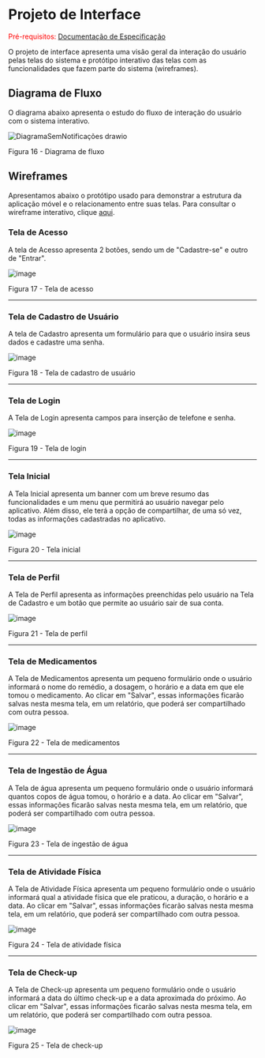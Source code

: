 
# Projeto de Interface

<span style="color:red">Pré-requisitos: <a href="https://github.com/ICEI-PUC-Minas-PMV-ADS/pmv-ads-2023-1-e3-proj-mov-t4-melhor-idade/blob/main/docs/02-Especifica%C3%A7%C3%A3o%20do%20Projeto.md"> Documentação de Especificação</a></span>

O projeto de interface apresenta uma visão geral da interação do usuário pelas telas do sistema e protótipo interativo das telas com as funcionalidades que fazem parte do sistema (wireframes).


## Diagrama de Fluxo

O diagrama abaixo apresenta o estudo do fluxo de interação do usuário com o sistema interativo.




![DiagramaSemNotificações drawio](https://user-images.githubusercontent.com/81182674/227804481-9d4b33ca-aab2-4ab9-8c61-c2f1b29789c3.png)

Figura 16 - Diagrama de fluxo




## Wireframes

Apresentamos abaixo o protótipo usado para demonstrar a estrutura da aplicação móvel e o relacionamento entre suas telas. Para consultar o wireframe interativo, clique <a href="https://marvelapp.com/prototype/be1gjb1/screen/90938491"> aqui</a>.



### Tela de Acesso

 A tela de Acesso apresenta 2 botões, sendo um de "Cadastre-se" e outro de "Entrar".
 
![image](https://user-images.githubusercontent.com/81182674/227803713-a87a8d0f-1c8a-4953-a2bf-f79c4c895595.png)

Figura 17 - Tela de acesso

<hr>

### Tela de Cadastro de Usuário

A tela de Cadastro apresenta um formulário para que o usuário insira seus dados e cadastre uma senha.

![image](https://user-images.githubusercontent.com/81182674/227803961-9d4af38b-3a2f-4952-a74c-d15f0decd2ab.png)

Figura 18 - Tela de cadastro de usuário

<hr>

### Tela de Login

A Tela de Login apresenta campos para inserção de telefone e senha.

![image](https://user-images.githubusercontent.com/81182674/227804066-60c06038-f794-48f4-bd6e-16554f570b2a.png)

Figura 19 - Tela de login

<hr>

### Tela Inicial

A Tela Inicial apresenta um banner com um breve resumo das funcionalidades e um menu que permitirá ao usuário navegar pelo aplicativo. Além disso, ele terá a opção de compartilhar, de uma só vez, todas as informações cadastradas no aplicativo. 

![image](https://user-images.githubusercontent.com/81182674/227804572-b207504d-3c75-46d2-8171-cc7de0c0c4b9.png)

Figura 20 - Tela inicial

<hr>

### Tela de Perfil

A Tela de Perfil apresenta as informações preenchidas pelo usuário na Tela de Cadastro e um botão que permite ao usuário sair de sua conta.

![image](https://user-images.githubusercontent.com/81182674/227805142-c47ff524-084e-4b90-8ef6-0c8e801535e6.png)

Figura 21 - Tela de perfil

<hr>

### Tela de Medicamentos

A Tela de Medicamentos apresenta um pequeno formulário onde o usuário informará o nome do remédio, a dosagem, o horário e a data em que ele tomou o medicamento. Ao clicar em "Salvar", essas informações ficarão salvas nesta mesma tela, em um relatório, que poderá ser compartilhado com outra pessoa.

![image](https://user-images.githubusercontent.com/81182674/227805053-2292bd58-ce72-4c50-8714-b46e3d606b4a.png)

Figura 22 - Tela de medicamentos

<hr>

### Tela de Ingestão de Água

A Tela de água apresenta um pequeno formulário onde o usuário informará quantos copos de água tomou, o horário e a data. Ao clicar em "Salvar", essas informações ficarão salvas nesta mesma tela, em um relatório, que poderá ser compartilhado com outra pessoa.
 
![image](https://user-images.githubusercontent.com/81182674/227807191-5800af7c-d764-4c70-a929-dc68426b43ee.png)

Figura 23 - Tela de ingestão de água
 
 <hr>
 
### Tela de Atividade Física

A Tela de Atividade Física apresenta um pequeno formulário onde o usuário informará qual a atividade física que ele praticou, a duração, o horário e a data. Ao clicar em "Salvar", essas informações ficarão salvas nesta mesma tela, em um relatório, que poderá ser compartilhado com outra pessoa.

![image](https://user-images.githubusercontent.com/81182674/227805369-a25b77a1-3411-454a-8006-58890599475f.png)

Figura 24 - Tela de atividade física

<hr>

### Tela de Check-up
 
A Tela de Check-up apresenta um pequeno formulário onde o usuário informará a data do último check-up e a data aproximada do próximo. Ao clicar em "Salvar", essas informações ficarão salvas nesta mesma tela, em um relatório, que poderá ser compartilhado com outra pessoa.
 
 ![image](https://user-images.githubusercontent.com/81182674/227806092-ce108f52-cdeb-4d2d-9cf6-8ba6c3c7ea6c.png)
 
 Figura 25 - Tela de check-up
